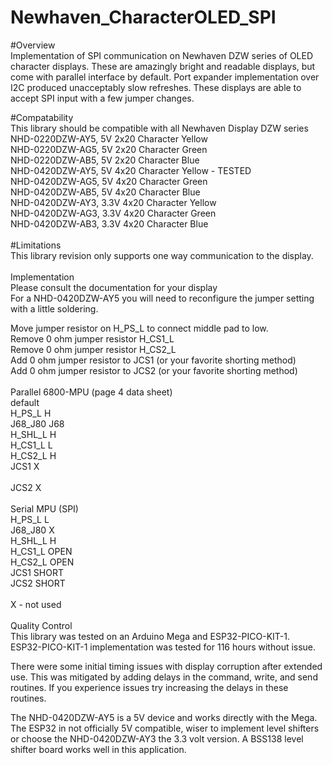# Newhaven_CharacterOLED_SPI
#Overview<br>
Implementation of SPI communication on Newhaven DZW series of OLED character displays.  These are amazingly bright and readable displays, but come with parallel interface by default.  Port expander implementation over I2C produced unacceptably slow refreshes.  These displays are able to accept SPI input with a few jumper changes.<br>

#Compatability<br>
This library should be compatible with all Newhaven Display DZW series<br>
NHD-0220DZW-AY5, 5V 2x20 Character Yellow<br>
NHD-0220DZW-AG5, 5V 2x20 Character Green<br>
NHD-0220DZW-AB5, 5V 2x20 Character Blue<br>
NHD-0420DZW-AY5, 5V 4x20 Character Yellow - TESTED<br>
NHD-0420DZW-AG5, 5V 4x20 Character Green<br>
NHD-0420DZW-AB5, 5V 4x20 Character Blue<br>
NHD-0420DZW-AY3, 3.3V 4x20 Character Yellow<br>
NHD-0420DZW-AG3, 3.3V 4x20 Character Green<br>
NHD-0420DZW-AB3, 3.3V 4x20 Character Blue<br>
<br>
#Limitations<br>
This library revision only supports one way communication to the display.<br>
<br>
Implementation<br>
Please consult the documentation for your display<br>
For a NHD-0420DZW-AY5 you will need to reconfigure the jumper setting with a little soldering.<br>

Move jumper resistor on H_PS_L to connect middle pad to low.<br>
Remove 0 ohm jumper resistor H_CS1_L<br>
Remove 0 ohm jumper resistor H_CS2_L<br>
Add 0 ohm jumper resistor to JCS1 (or your favorite shorting method)<br>
Add 0 ohm jumper resistor to JCS2 (or your favorite shorting method)<br>
<br>
Parallel 6800-MPU (page 4 data sheet)<br>
default <br>
H_PS_L	H<br>
J68_J80	J68<br>
H_SHL_L	H<br>
H_CS1_L	L<br>
H_CS2_L	H<br>
JCS1	X<br>	
JCS2	X<br>
<br>
Serial MPU (SPI)<br>
H_PS_L	L<br>
J68_J80	X<br>
H_SHL_L	H<br>
H_CS1_L	OPEN<br>
H_CS2_L	OPEN<br>
JCS1	SHORT<br>
JCS2	SHORT<br>
<br>
X - not used <br>
<br>
Quality Control<br>
This library was tested on an Arduino Mega and ESP32-PICO-KIT-1.<br>
ESP32-PICO-KIT-1 implementation was tested for 116 hours without issue.<br>

There were some initial timing issues with display corruption after extended use.  This was mitigated by adding delays in the command, write, and send routines. If you experience issues try increasing the delays in these routines.<br>

The NHD-0420DZW-AY5 is a 5V device and works directly with the Mega.  The ESP32 in not officially 5V compatible, wiser to implement level shifters or choose the NHD-0420DZW-AY3 the 3.3 volt version. A BSS138 level shifter board works well in this application.

